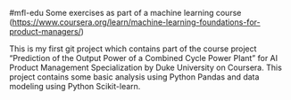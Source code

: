 #mfl-edu
Some exercises as part of a machine learning course (https://www.coursera.org/learn/machine-learning-foundations-for-product-managers/)

This is my first git project which contains part of the course project “Prediction of the Output Power of a Combined Cycle Power Plant” for AI Product Management Specialization by Duke University on Coursera. 
This project contains some basic analysis using Python Pandas and data modeling using Python Scikit-learn. 

